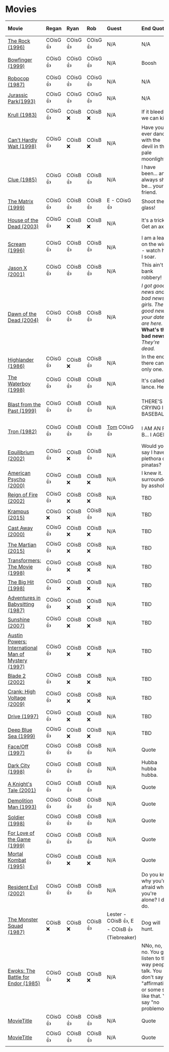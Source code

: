 # Movies

| Movie | Regan | Ryan | Rob | Guest | End Quote | End Quote Origin |
| :-- | :-- | :-- | :-- | :-- | :-- | :-- |
| [The Rock (1996)](https://www.imdb.com/title/tt0117500/) | COisG 👍 | COisG 👍 | COisG 👍 | N/A | N/A | N/A |
| [Bowfinger (1999)](https://www.imdb.com/title/tt0131325/) | COisG 👍 | COisG 👍 | COisG 👍 | N/A | Boosh | [Frisky Dingo (2006)](https://en.wikipedia.org/wiki/Frisky_Dingo) |
| [Robocop (1987)](https://www.imdb.com/title/tt0093870/) | COisG 👍 | COisG 👍 | COisG 👍 | N/A | N/A | N/A |
| [Jurassic Park(1993)](https://www.imdb.com/title/tt0107290/) | COisG 👍 | COisG 👍 | COisG 👍 | N/A | N/A | N/A |
| [Krull (1983)](https://www.imdb.com/title/tt0085811/) | COisG 👍 | COisB ❌ | COisB ❌ | N/A | If it bleeds, we can kill it. | [Predator (1987)](<https://en.wikipedia.org/wiki/Predator_(film)>) |
| [Can't Hardly Wait (1998)](https://www.imdb.com/title/tt0127723/) | COisG 👍 | COisB ❌ | COisB ❌ | N/A | Have you ever danced with the devil in the pale moonlight? | [Batman (1989)](<https://en.wikipedia.org/wiki/Batman_(1989_film)>) |
| [Clue (1985)](https://www.imdb.com/title/tt0088930/) | COisG 👍 | COisB 👍 | COisB 👍 | N/A | I have been... and always shall be... your friend. | [Star Trek II: The Wrath of Khan (1982)](https://en.wikipedia.org/wiki/Star_Trek_II:_The_Wrath_of_Khan) |
| [The Matrix (1999)](https://www.imdb.com/title/tt0133093/) | COisG 👍 | COisB 👍 | COisB 👍 | E - COisG 👍 | Shoot the glass! | [Die Hard (1988)](https://en.wikipedia.org/wiki/Die_Hard) |
| [House of the Dead (2003)](https://www.imdb.com/title/tt0317676/) | COisG 👍 | COisB ❌ | COisB ❌ | N/A | It's a trick. Get an axe. | [Army of Darkness (1992)](https://en.wikipedia.org/wiki/Army_of_Darkness) |
| [Scream (1996)](https://www.imdb.com/title/tt0117571/) | COisG 👍 | COisB 👍 | COisB 👍 | N/A | I am a leaf on the wind - watch how I soar. | [Serenity (2005)](<https://en.wikipedia.org/wiki/Serenity_(2005_film)>) |
| [Jason X (2001)](https://www.imdb.com/title/tt0211443/) | COisG 👍 | COisB 👍 | COisB 👍 | N/A | This ain't no bank robbery! | [Inside Man (2006)](https://en.wikipedia.org/wiki/Inside_Man) |
| [Dawn of the Dead (2004)](https://www.imdb.com/title/tt0363547/) | COisG 👍 | COisB 👍 | COisB 👍 | N/A | _I got good news and bad news, girls. The good news is your dates are here._ <br> **What's the bad news?** <br> _They're dead._ | [Night of the Creeps (1986)](https://en.wikipedia.org/wiki/Night_of_the_Creeps) |
| [Highlander (1986)](https://www.imdb.com/title/tt0091203/) | COisG 👍 | COisB ❌ | COisB 👍 | N/A | In the end there can be only one. | [Highlander (1986)](<https://en.wikipedia.org/wiki/Highlander_(film)>) |
| [The Waterboy (1998)](https://www.imdb.com/title/tt0120484/) | COisG 👍 | COisB 👍 | COisB 👍 | N/A | It's called a lance. Hello? | [A Knight's Tale (2001)](https://en.wikipedia.org/wiki/A_Knight%27s_Tale) |
| [Blast from the Past (1999)](https://www.imdb.com/title/tt0124298/) | COisG 👍 | COisB 👍 | COisB 👍 | N/A | THERE'S NO CRYING IN BASEBALL! | [ A League of Their Own (1992)](https://en.wikipedia.org/wiki/A_League_of_Their_Own) |
| [Tron (1982)](https://www.imdb.com/title/tt0084827/) | COisG 👍 | COisB 👍 | COisB 👍 | [Tom](https://thetomcastpopcast.transistor.fm/) COisG 👍 | I AM AN F... B... I AGENT! | [Point Break (1991)](<https://en.wikipedia.org/wiki/Point_Break_(2015_film)>) |
| [Equilibrium (2002)](https://www.imdb.com/title/tt0238380/) | COisG 👍 | COisB ❌ | COisB 👍 | N/A | Would you say I have a plethora of pinatas? | [Three Amigos! (1986)](https://en.wikipedia.org/wiki/Three_Amigos) |
| [American Psycho (2000)](https://www.imdb.com/title/tt0144084/) | COisG 👍 | COisB ❌ | COisB ❌ | N/A | I knew it. I'm surrounded by assholes! | [Spaceballs (1987)](https://en.wikipedia.org/wiki/Spaceballs) |
| [Reign of Fire (2002)](https://www.imdb.com/title/tt0253556/) | COisG 👍 | COisB ❌ | COisB ❌ | N/A | TBD | [Batman (1989)](<https://en.wikipedia.org/wiki/Predator_(film)>) |
| [Krampus (2015)](https://www.imdb.com/title/tt3850590/) | COisG ❌ | COisB ❌ | COisB 👍 | N/A | TBD | [Batman (1989)](<https://en.wikipedia.org/wiki/Predator_(film)>) |
| [Cast Away (2000)](https://www.imdb.com/title/tt0162222/) | COisG 👍 | COisB ❌ | COisB ❌ | N/A | TBD | [Batman (1989)](<https://en.wikipedia.org/wiki/Predator_(film)>) |
| [The Martian (2015)](https://www.imdb.com/title/tt3659388/) | COisG 👍 | COisB ❌ | COisB ❌ | N/A | TBD | [Batman (1989)](<https://en.wikipedia.org/wiki/Predator_(film)>) |
| [Transformers: The Movie (1998)](https://www.imdb.com/title/tt0092106/) | COisG 👍 | COisB ❌ | COisB ❌ | N/A | TBD | [Batman (1989)](<https://en.wikipedia.org/wiki/Predator_(film)>) |
| [The Big Hit (1998)](https://www.imdb.com/title/tt0120609/) | COisG 👍 | COisB ❌ | COisB ❌ | N/A | TBD | [Batman (1989)](<https://en.wikipedia.org/wiki/Predator_(film)>) |
| [Adventures in Babysitting (1987)](https://www.imdb.com/title/tt0092513/) | COisG 👍 | COisB ❌ | COisB ❌ | N/A | TBD | [Batman (1989)](<https://en.wikipedia.org/wiki/Predator_(film)>) |
| [Sunshine (2007)](https://www.imdb.com/title/tt0448134/) | COisG 👍 | COisB ❌ | COisB ❌ | N/A | TBD | [Batman (1989)](<https://en.wikipedia.org/wiki/Predator_(film)>) |
| [Austin Powers: International Man of Mystery (1997)](https://www.imdb.com/title/tt0118655/) | COisG 👍 | COisB ❌ | COisB ❌ | N/A | TBD | [Batman (1989)](<https://en.wikipedia.org/wiki/Predator_(film)>) |
| [Blade 2 (2002)](https://www.imdb.com/title/tt0187738/) | COisG 👍 | COisB ❌ | COisB ❌ | N/A | TBD | [Batman (1989)](<https://en.wikipedia.org/wiki/Predator_(film)>) |
| [Crank: High Voltage (2009)](https://www.imdb.com/title/tt1121931/) | COisG 👍 | COisB ❌ | COisB ❌ | N/A | TBD | [Batman (1989)](<https://en.wikipedia.org/wiki/Predator_(film)>) |
| [Drive (1997)](https://www.imdb.com/title/tt0116147/) | COisG 👍 | COisB ❌ | COisB ❌ | N/A | TBD | [Batman (1989)](<https://en.wikipedia.org/wiki/Predator_(film)>) |
| [Deep Blue Sea (1999)](https://www.imdb.com/title/tt0149261/) | COisG 👍 | COisB ❌ | COisB ❌ | N/A | TBD | [Batman (1989)](<https://en.wikipedia.org/wiki/Predator_(film)>) |
| [Face/Off (1997)](https://www.imdb.com/title/tt0119094/) | COisG 👍 | COisB 👍 | COisB 👍 | N/A | Quote | [OriginTitle](OriginURL) |
| [Dark City (1998)](https://www.imdb.com/title/tt0118929/) | COisG 👍 | COisB 👍 | COisB 👍 | N/A | Hubba hubba hubba. | [Payback (1998)](<https://en.wikipedia.org/wiki/Payback_(1999_film)>) |
| [A Knight's Tale (2001)](https://www.imdb.com/title/tt0183790/) | COisG 👍 | COisB 👍 | COisB 👍 | N/A | Quote | [OriginTitle](OriginURL) |
| [Demolition Man (1993)](https://www.imdb.com/title/tt0106697/) | COisG 👍 | COisB 👍 | COisB 👍 | N/A | Quote | [OriginTitle](OriginURL) |
| [Soldier (1998)](https://www.imdb.com/title/tt0120157/) | COisG 👍 | COisB 👍 | COisB 👍 | N/A | Quote | [OriginTitle](OriginURL) |
| [For Love of the Game (1999)](https://www.imdb.com/title/tt0126916/) | COisG 👍 | COisB 👍 | COisB 👍 | N/A | Quote | [OriginTitle](OriginURL) |
| [Mortal Kombat (1995)](https://www.imdb.com/title/tt0113855/) | COisG 👍 | COisB ❌ | COisB ❌ | N/A | Quote | [OriginTitle](OriginURL) |
| [Resident Evil (2002)](https://www.imdb.com/title/tt0120804/) | COisG 👍 | COisB 👍 | COisB 👍 | N/A | Do you know why you're afraid when you're alone? I do. I do. | [The Sixth Sense (1999)](https://en.wikipedia.org/wiki/The_Sixth_Sense) |
| [The Monster Squad (1987)](https://www.imdb.com/title/tt0093560/) | COisB ❌ | COisB ❌ | COisB 👍 | Lester - COisB 👍, E - COisB 👍 (Tiebreaker) | Dog will hunt. | [The Texas Chainsaw Massacre 2 (1986)](https://en.wikipedia.org/wiki/The_Texas_Chainsaw_Massacre_2) |
| [Ewoks: The Battle for Endor (1985)](https://www.imdb.com/title/tt0089110/) | COisG 👍 | COisB ❌ | COisB ❌ | N/A | NNo, no, no, no. You gotta listen to the way people talk. You don't say "affirmative," or some shit like that. You say "no problemo." | [Terminator 2: Judgment Day (1991)](https://www.imdb.com/title/tt0103064/) |
| [MovieTitle](MovieURL) | COisG 👍 | COisB 👍 | COisB 👍 | N/A | Quote | [OriginTitle](OriginURL) |
| [MovieTitle](MovieURL) | COisG 👍 | COisB 👍 | COisB 👍 | N/A | Quote | [OriginTitle](OriginURL) |
